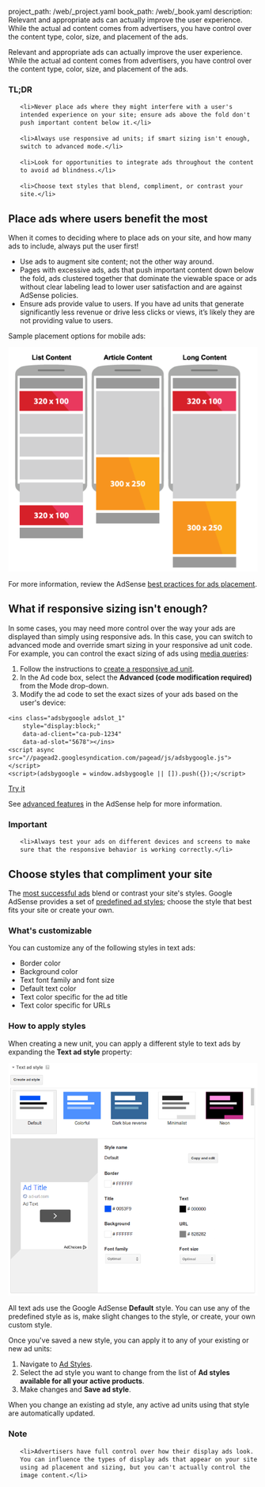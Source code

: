 project_path: /web/_project.yaml
book_path: /web/_book.yaml
description: Relevant and appropriate ads can actually improve the user experience. While the actual ad content comes from advertisers, you have control over the content type, color, size, and placement of the ads.

<p class="intro">
  Relevant and appropriate ads can actually improve the user experience. While the actual ad content comes from advertisers, you have control over the content type, color, size, and placement of the ads.
</p>



















<div class="wf-highlight-list wf-highlight-list--learning" markdown="1">
  <h3 class="wf-highlight-list__title">TL;DR</h3>

  
  <ul class="wf-highlight-list__list">
    
    <li>Never place ads where they might interfere with a user's intended experience on your site; ensure ads above the fold don't push important content below it.</li>
    
    <li>Always use responsive ad units; if smart sizing isn't enough, switch to advanced mode.</li>
    
    <li>Look for opportunities to integrate ads throughout the content to avoid ad blindness.</li>
    
    <li>Choose text styles that blend, compliment, or contrast your site.</li>
    
  </ul>
  
</div>



## Place ads where users benefit the most

When it comes to deciding where to place ads on your site,
and how many ads to include, always put the user first!

* Use ads to augment site content; not the other way around.
* Pages with excessive ads, ads that push important content down below the fold, 
ads clustered together that dominate the viewable space or ads without clear 
labeling lead to lower user satisfaction and are against AdSense policies.
* Ensure ads provide value to users. If you have ad units that generate 
significantly less revenue or drive less clicks or views, it’s likely they 
are not providing value to users.

Sample placement options for mobile ads:

<img src="images/mobile_ads_placement.png" class="center" alt="Sample mobile image ad">

For more information, review the AdSense 
[best practices for ads placement](https://support.google.com/adsense/answer/1282097).


## What if responsive sizing isn't enough?
In some cases, you may need more control over the way your ads are displayed
than simply using responsive ads.  In this case, you can switch 
to advanced mode and override smart sizing in your responsive ad unit code. 
For example, you can control the exact sizing of ads using
[media queries](/web/fundamentals/design-and-ui/responsive/fundamentals/use-media-queries):

1. Follow the instructions to [create a responsive ad unit](/web/fundamentals/discovery-and-monetization/monetization-with-ads/include-ads#create-ad-units).
2. In the Ad code box, select the <strong>Advanced (code modification required)</strong>
from the Mode drop-down.
3. Modify the ad code to set the exact sizes of your ads based on the user's device:

<div class="highlight"><pre><code class="language-html" data-lang="html"><span class="nt">&lt;ins</span> <span class="na">class=</span><span class="s">&quot;adsbygoogle adslot_1&quot;</span>
    <span class="na">style=</span><span class="s">&quot;display:block;&quot;</span>
    <span class="na">data-ad-client=</span><span class="s">&quot;ca-pub-1234&quot;</span>
    <span class="na">data-ad-slot=</span><span class="s">&quot;5678&quot;</span><span class="nt">&gt;&lt;/ins&gt;</span>
<span class="nt">&lt;script </span><span class="na">async</span> <span class="na">src=</span><span class="s">&quot;//pagead2.googlesyndication.com/pagead/js/adsbygoogle.js&quot;</span><span class="nt">&gt;&lt;/script&gt;</span>
<span class="nt">&lt;script&gt;</span><span class="p">(</span><span class="nx">adsbygoogle</span> <span class="o">=</span> <span class="nb">window</span><span class="p">.</span><span class="nx">adsbygoogle</span> <span class="o">||</span> <span class="p">[]).</span><span class="nx">push</span><span class="p">({});</span><span class="nt">&lt;/script&gt;</span></code></pre></div>

<a href="/web/resources/samples/fundamentals/discovery-and-monetization/monetization-with-ads/customize.html">
  Try it
</a>

See [advanced features](https://support.google.com/adsense/answer/3543893) in the AdSense help for more information.




















<div class="wf-highlight-list wf-highlight-list--remember" markdown="1">
  <h3 class="wf-highlight-list__title">Important</h3>

  
  <ul class="wf-highlight-list__list">
    
    <li>Always test your ads on different devices and screens to make sure that the responsive behavior is working correctly.</li>
    
  </ul>
  
</div>



## Choose styles that compliment your site

The [most successful ads](https://support.google.com/adsense/answer/17957)
blend or contrast your site's styles. Google AdSense provides a set of 
[predefined ad styles](https://support.google.com/adsense/answer/6002585);
choose the style that best fits your site or create your own.

### What's customizable

You can customize any of the following styles in text ads:

* Border color
* Background color
* Text font family and font size
* Default text color
* Text color specific for the ad title
* Text color specific for URLs

### How to apply styles

When creating a new unit, you can apply a different style to text ads by 
expanding the <strong>Text ad style</strong> property:

<img src="images/customize.png" class="center" alt="Text ad styles">

All text ads use the Google AdSense <strong>Default</strong> style.  You can 
use any of the predefined style as is, make slight changes to the style,
or create, your own custom style.

Once you've saved a new style, you can apply it to any of your existing or 
new ad units:

1. Navigate to [Ad Styles](https://www.google.com/adsense/app#myads-springboard/view=AD_STYLES).
2. Select the ad style you want to change from the list of 
<strong>Ad styles available for all your active products</strong>.
3. Make changes and <strong>Save ad style</strong>.

When you change an existing ad style, any active ad units using that style 
are automatically updated.




















<div class="wf-highlight-list wf-highlight-list--remember" markdown="1">
  <h3 class="wf-highlight-list__title">Note</h3>

  
  <ul class="wf-highlight-list__list">
    
    <li>Advertisers have full control over how their display ads look. You can influence the types of display ads that appear on your site using ad placement and sizing, but you can't actually control the image content.</li>
    
  </ul>
  
</div>




